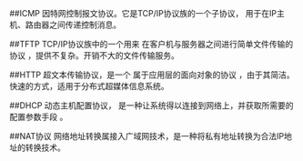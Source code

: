 ##ICMP
因特网控制报文协议。它是TCP/IP协议族的一个子协议， 用于在IP主机、路由器之间传递控制消息。


##TFTP
TCP/IP协议族中的一个用来 在客户机与服务器之间进行简单文件传输的协议 ，提供不复杂。开销不大的文件传输服务。


##HTTP
超文本传输协议，是一个 属于应用层的面向对象的协议 ，由于其简洁。快速的方式，适用于分布式超媒体信息系统。


##DHCP
动态主机配置协议， 是一种让系统得以连接到网络上，并获取所需要的配置参数手段 。


##NAT协议
网络地址转换属接入广域网技术，是一种将私有地址转换为合法IP地址的转换技术。

